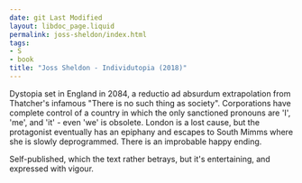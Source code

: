 ```yaml
---
date: git Last Modified
layout: libdoc_page.liquid
permalink: joss-sheldon/index.html
tags:
- S
- book
title: "Joss Sheldon - Individutopia (2018)"
---
```


Dystopia set in England in 2084, a reductio ad absurdum extrapolation from Thatcher's infamous "There is no such thing as society". Corporations have complete control of a country in which the only sanctioned pronouns are 'I', 'me', and 'it' - even 'we' is obsolete. London is a lost cause, but the protagonist eventually has an epiphany and escapes to South Mimms where she is slowly deprogrammed. There is an improbable happy ending.

Self-published, which the text rather betrays, but it's entertaining, and expressed with vigour.